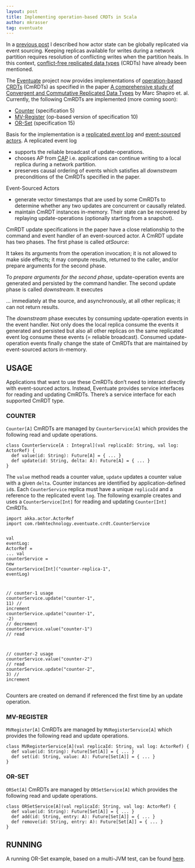 ```yaml
---
layout: post
title: Implementing operation-based CRDTs in Scala
author: mkrasser
tag: eventuate
---
```


In a <a href="http://rbmhtechnology.github.io/Event%20Sourcing%20at%20Global%20Scale/">previous post</a> I described how actor state can be globally replicated via event sourcing. Keeping replicas available for writes during a network partition requires resolution of conflicting writes when the partition heals. In this context, <a href="http://en.wikipedia.org/wiki/Conflict-free_replicated_data_type">conflict-free replicated data types</a> (CRDTs) have already been mentioned.

The <a href="https://github.com/RBMHTechnology/eventuate">Eventuate</a> project now provides implementations of <a href="http://rbmhtechnology.github.io/eventuate/user-guide.html#commutative-replicated-data-types">operation-based CRDTs</a> (CmRDTs) as specified in the paper <a href="http://hal.upmc.fr/docs/00/55/55/88/PDF/techreport.pdf">A comprehensive study of Convergent and Commutative Replicated Data Types</a> by Marc Shapiro et. al. Currently, the following CmRDTs are implemented (more coming soon):

<ul>
  <li><a href="https://github.com/RBMHTechnology/eventuate/blob/blog-crdt-code/src/main/scala/com/rbmhtechnology/eventuate/crdt/Counter.scala">Counter</a> (specification 5)</li>
  <li><a href="https://github.com/RBMHTechnology/eventuate/blob/blog-crdt-code/src/main/scala/com/rbmhtechnology/eventuate/crdt/MVRegister.scala">MV-Register</a> (op-based version of specification 10) </li>
  <li><a href="https://github.com/RBMHTechnology/eventuate/blob/blog-crdt-code/src/main/scala/com/rbmhtechnology/eventuate/crdt/ORSet.scala">OR-Set</a> (specification 15)</li>
</ul>

Basis for the implementation is a <a href="http://rbmhtechnology.github.io/eventuate/architecture.html#event-logs">replicated event log</a> and <a href="http://rbmhtechnology.github.io/eventuate/architecture.html#event-sourced-actors">event-sourced actors</a>. A replicated event log

<ul>
  <li>supports the reliable broadcast of update-operations.</li>
  <li>chooses AP from <a href="http://en.wikipedia.org/wiki/CAP_theorem">CAP</a> i.e. applications can continue writing to a local replica during a network partition.</li>
  <li>preserves causal ordering of events which satisfies all <em>downstream</em> preconditions of the CmRDTs specified in the paper.</li>
</ul>

Event-Sourced Actors

<ul>
  <li>generate vector timestamps that are used by some CmRDTs to determine whether any two updates are concurrent or causally related.</li>
  <li>maintain CmRDT instances in-memory. Their state can be recovered by replaying update-operations (optionally starting from a snapshot).</li>
</ul>

CmRDT update specifications in the paper have a close relationship to the command and event handler of an event-sourced actor. A CmRDT update has two phases. The first phase is called <em>atSource</em>: 

<quote>
	It takes its arguments from the operation invocation; it is not allowed to make side effects; it may compute results, returned to the caller, and/or prepare arguments for the second phase.
</quote>

To <em>prepare arguments for the second phase</em>, update-operation events are generated and persisted by the command handler. The second update phase is called <em>downstream</em>. It executes

<quote>
  … immediately at the source, and asynchronously, at all other replicas; it can not return results.
</quote>

The <em>downstream</em> phase executes by consuming update-operation events in the event handler. Not only does the local replica consume the events it generated and persisted but also all other replicas on the same replicated event log consume these events (= reliable broadcast). Consumed update-operation events finally change the state of CmRDTs that are maintained by event-sourced actors in-memory.

<h2>USAGE</h2>

Applications that want to use these CmRDTs don’t need to interact directly with event-sourced actors. Instead, Eventuate provides service interfaces for reading and updating CmRDTs. There’s a service interface for each supported CmRDT type.

<h3>COUNTER</h3>

<code>Counter[A]</code> CmRDTs are managed by <code>CounterService[A]</code> which provides the following read and update operations.

<div class="highlight"><pre><code class="language-scala" data-lang="scala"><span class="k">class</span> <span class="nc">CounterService</span><span class="o">[</span><span class="kt">A</span> <span class="kt">:</span> <span class="kt">Integral</span><span class="o">](</span><span class="k">val</span> <span class="n">replicaId</span><span class="k">:</span> <span class="kt">String</span><span class="o">,</span> <span class="k">val</span> <span class="n">log</span><span class="k">:</span> <span class="kt">ActorRef</span><span class="o">)</span> <span class="o">{</span>
  <span class="k">def</span> <span class="n">value</span><span class="o">(</span><span class="n">id</span><span class="k">:</span> <span class="kt">String</span><span class="o">)</span><span class="k">:</span> <span class="kt">Future</span><span class="o">[</span><span class="kt">A</span><span class="o">]</span> <span class="k">=</span> <span class="o">{</span> <span class="o">...</span> <span class="o">}</span>
  <span class="k">def</span> <span class="n">update</span><span class="o">(</span><span class="n">id</span><span class="k">:</span> <span class="kt">String</span><span class="o">,</span> <span class="n">delta</span><span class="k">:</span> <span class="kt">A</span><span class="o">)</span><span class="k">:</span> <span class="kt">Future</span><span class="o">[</span><span class="kt">A</span><span class="o">]</span> <span class="k">=</span> <span class="o">{</span> <span class="o">...</span> <span class="o">}</span>
<span class="o">}</span></code></pre></div>

The <code>value</code> method reads a counter value, <code>update</code> updates a counter value with a given <code>delta</code>. Counter instances are identified by application-defined <code>id</code>s. Each <code>CounterService</code> replica must have a unique <code>replicaId</code> and a reference to the replicated event <code>log</code>. The following example creates and uses a <code>CounterService[Int]</code> for reading and updating <code>Counter[Int]</code> CmRDTs.

<div class="highlight"><pre><code class="language-scala" data-lang="scala"><span class="k">import</span> <span class="nn">akka.actor.ActorRef</span>
<span class="k">import</span> <span class="nn">com.rbmhtechnology.eventuate.crdt.CounterService</span>

<span class="k">val</span> <span class="n">eventLog</span><span class="k">:</span> <span class="kt">ActorRef</span> <span class="o">=</span> <span class="o">...</span>
<span class="k">val</span> <span class="n">counterService</span> <span class="k">=</span> <span class="k">new</span> <span class="nc">CounterService</span><span class="o">[</span><span class="kt">Int</span><span class="o">](</span><span class="s">&quot;counter-replica-1&quot;</span><span class="o">,</span> <span class="n">eventLog</span><span class="o">)</span>

<span class="c1">// counter-1 usage</span>
<span class="n">counterService</span><span class="o">.</span><span class="n">update</span><span class="o">(</span><span class="s">&quot;counter-1&quot;</span><span class="o">,</span> <span class="mi">11</span><span class="o">)</span> <span class="c1">// increment</span>
<span class="n">counterService</span><span class="o">.</span><span class="n">update</span><span class="o">(</span><span class="s">&quot;counter-1&quot;</span><span class="o">,</span> <span class="o">-</span><span class="mi">2</span><span class="o">)</span> <span class="c1">// decrement</span>
<span class="n">counterService</span><span class="o">.</span><span class="n">value</span><span class="o">(</span><span class="s">&quot;counter-1&quot;</span><span class="o">)</span>      <span class="c1">// read</span>

<span class="c1">// counter-2 usage</span>
<span class="n">counterService</span><span class="o">.</span><span class="n">value</span><span class="o">(</span><span class="s">&quot;counter-2&quot;</span><span class="o">)</span>     <span class="c1">// read</span>
<span class="n">counterService</span><span class="o">.</span><span class="n">update</span><span class="o">(</span><span class="s">&quot;counter-2&quot;</span><span class="o">,</span> <span class="mi">3</span><span class="o">)</span> <span class="c1">// increment</span></code></pre></div>

Counters are created on demand if referenced the first time by an update operation.

<h3>MV-REGISTER</h3>

<code>MVRegister[A]</code> CmRDTs are managed by <code>MVRegisterService[A]</code> which provides the following read and update operations.

<div class="highlight"><pre><code class="language-scala" data-lang="scala"><span class="k">class</span> <span class="nc">MVRegisterService</span><span class="o">[</span><span class="kt">A</span><span class="o">](</span><span class="k">val</span> <span class="n">replicaId</span><span class="k">:</span> <span class="kt">String</span><span class="o">,</span> <span class="k">val</span> <span class="n">log</span><span class="k">:</span> <span class="kt">ActorRef</span><span class="o">)</span> <span class="o">{</span>
  <span class="k">def</span> <span class="n">value</span><span class="o">(</span><span class="n">id</span><span class="k">:</span> <span class="kt">String</span><span class="o">)</span><span class="k">:</span> <span class="kt">Future</span><span class="o">[</span><span class="kt">Set</span><span class="o">[</span><span class="kt">A</span><span class="o">]]</span> <span class="k">=</span> <span class="o">{</span> <span class="o">...</span> <span class="o">}</span>
  <span class="k">def</span> <span class="n">set</span><span class="o">(</span><span class="n">id</span><span class="k">:</span> <span class="kt">String</span><span class="o">,</span> <span class="n">value</span><span class="k">:</span> <span class="kt">A</span><span class="o">)</span><span class="k">:</span> <span class="kt">Future</span><span class="o">[</span><span class="kt">Set</span><span class="o">[</span><span class="kt">A</span><span class="o">]]</span> <span class="k">=</span> <span class="o">{</span> <span class="o">...</span> <span class="o">}</span>
<span class="o">}</span></code></pre></div>

<h3>OR-SET</h3>

<code>ORSet[A]</code> CmRDTs are managed by <code>ORSetService[A]</code> which provides the following read and update operations.

<div class="highlight"><pre><code class="language-scala" data-lang="scala"><span class="k">class</span> <span class="nc">ORSetService</span><span class="o">[</span><span class="kt">A</span><span class="o">](</span><span class="k">val</span> <span class="n">replicaId</span><span class="k">:</span> <span class="kt">String</span><span class="o">,</span> <span class="k">val</span> <span class="n">log</span><span class="k">:</span> <span class="kt">ActorRef</span><span class="o">)</span> <span class="o">{</span>
  <span class="k">def</span> <span class="n">value</span><span class="o">(</span><span class="n">id</span><span class="k">:</span> <span class="kt">String</span><span class="o">)</span><span class="k">:</span> <span class="kt">Future</span><span class="o">[</span><span class="kt">Set</span><span class="o">[</span><span class="kt">A</span><span class="o">]]</span> <span class="k">=</span> <span class="o">{</span> <span class="o">...</span> <span class="o">}</span>
  <span class="k">def</span> <span class="n">add</span><span class="o">(</span><span class="n">id</span><span class="k">:</span> <span class="kt">String</span><span class="o">,</span> <span class="n">entry</span><span class="k">:</span> <span class="kt">A</span><span class="o">)</span><span class="k">:</span> <span class="kt">Future</span><span class="o">[</span><span class="kt">Set</span><span class="o">[</span><span class="kt">A</span><span class="o">]]</span> <span class="k">=</span> <span class="o">{</span> <span class="o">...</span> <span class="o">}</span>
  <span class="k">def</span> <span class="n">remove</span><span class="o">(</span><span class="n">id</span><span class="k">:</span> <span class="kt">String</span><span class="o">,</span> <span class="n">entry</span><span class="k">:</span> <span class="kt">A</span><span class="o">)</span><span class="k">:</span> <span class="kt">Future</span><span class="o">[</span><span class="kt">Set</span><span class="o">[</span><span class="kt">A</span><span class="o">]]</span> <span class="k">=</span> <span class="o">{</span> <span class="o">...</span> <span class="o">}</span>
<span class="o">}</span></code></pre></div>

<h2>RUNNING</h2>

A running OR-Set example, based on a multi-JVM test, can be found <a href="https://github.com/RBMHTechnology/eventuate/blob/blog-crdt-code/src/multi-jvm/scala/com/rbmhtechnology/eventuate/crdt/ReplicatedORSetSpec.scala">here</a>.

